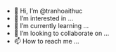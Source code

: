 - 👋 Hi, I’m @tranhoaithuc
- 👀 I’m interested in ...
- 🌱 I’m currently learning ...
- 💞️ I’m looking to collaborate on ...
- 📫 How to reach me ...

<!---
tranhoaithuc/tranhoaithuc is a ✨ special ✨ repository because its `README.md` (this file) appears on your GitHub profile.
You can click the Preview link to take a look at your changes.
--->
